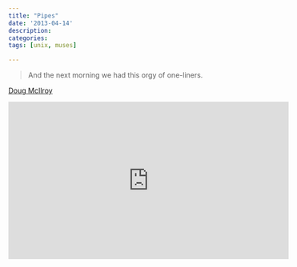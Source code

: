 ```yaml
---
title: "Pipes"
date: '2013-04-14'
description:
categories:
tags: [unix, muses]

---
```


> And the next morning we had this orgy of one-liners.

[Doug McIlroy](http://www.princeton.edu/~hos/Mahoney/expotape.htm)


<iframe width="560" height="315" src="https://www.youtube.com/embed/tc4ROCJYbm0" frameborder="0" allowfullscreen></iframe>
